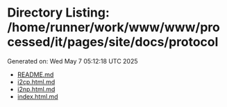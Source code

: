 # Directory Listing: /home/runner/work/www/www/processed/it/pages/site/docs/protocol
Generated on: Wed May  7 05:12:18 UTC 2025

- [README.md](README.md)
- [i2cp.html.md](i2cp.html.md)
- [i2np.html.md](i2np.html.md)
- [index.html.md](index.html.md)

